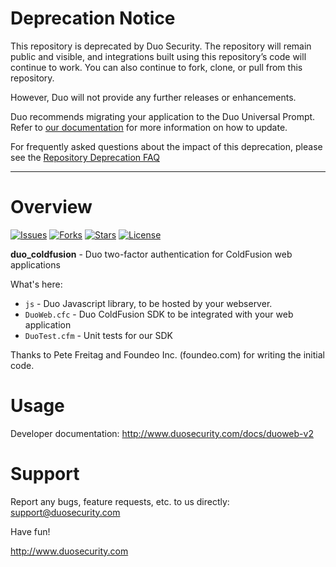 # Deprecation Notice

This repository is deprecated by Duo Security.  The repository will remain public and visible, and integrations built using this repository’s code will continue to work.  You can also continue to fork, clone, or pull from this repository.

However, Duo will not provide any further releases or enhancements.

Duo recommends migrating your application to the Duo Universal Prompt. Refer to [our documentation](https://duo.com/docs/universal-prompt-update-guide) for more information on how to update.

For frequently asked questions about the impact of this deprecation, please see the [Repository Deprecation FAQ](https://duosecurity.github.io/faq.html)

----

# Overview

[![Issues](https://img.shields.io/github/issues/duosecurity/duo_coldfusion)](https://github.com/duosecurity/duo_coldfusion/issues)
[![Forks](https://img.shields.io/github/forks/duosecurity/duo_coldfusion)](https://github.com/duosecurity/duo_coldfusion/network/members)
[![Stars](https://img.shields.io/github/stars/duosecurity/duo_coldfusion)](https://github.com/duosecurity/duo_coldfusion/stargazers)
[![License](https://img.shields.io/badge/License-View%20License-orange)](https://github.com/duosecurity/duo_coldfusion/blob/master/LICENSE)

**duo_coldfusion** - Duo two-factor authentication for ColdFusion web applications

What's here:

* `js` - Duo Javascript library, to be hosted by your webserver.
* `DuoWeb.cfc` - Duo ColdFusion SDK to be integrated with your web application
* `DuoTest.cfm` -  Unit tests for our SDK

Thanks to Pete Freitag and Foundeo Inc. (foundeo.com) for writing the
initial code.

# Usage

Developer documentation: <http://www.duosecurity.com/docs/duoweb-v2>

# Support

Report any bugs, feature requests, etc. to us directly:
support@duosecurity.com

Have fun!

<http://www.duosecurity.com>
